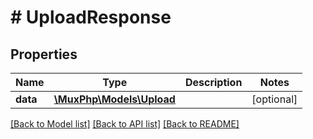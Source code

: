 # # UploadResponse

## Properties

Name | Type | Description | Notes
------------ | ------------- | ------------- | -------------
**data** | [**\MuxPhp\Models\Upload**](.md) |  | [optional]

[[Back to Model list]](../../README.md#models) [[Back to API list]](../../README.md#endpoints) [[Back to README]](../../README.md)

